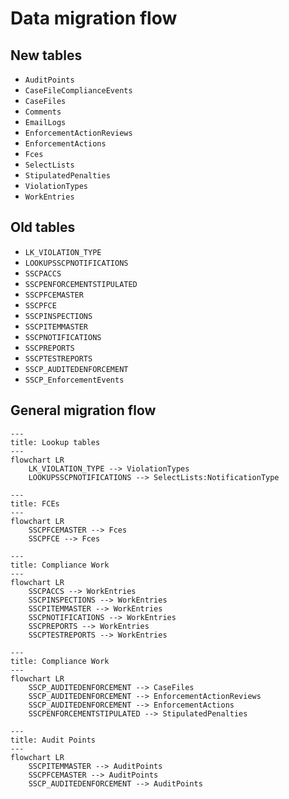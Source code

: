 # Data migration flow

## New tables

* `AuditPoints`
* `CaseFileComplianceEvents`
* `CaseFiles`
* `Comments`
* `EmailLogs`
* `EnforcementActionReviews`
* `EnforcementActions`
* `Fces`
* `SelectLists`
* `StipulatedPenalties`
* `ViolationTypes`
* `WorkEntries`

## Old tables

* `LK_VIOLATION_TYPE`
* `LOOKUPSSCPNOTIFICATIONS`
* `SSCPACCS`
* `SSCPENFORCEMENTSTIPULATED`
* `SSCPFCEMASTER`
* `SSCPFCE`
* `SSCPINSPECTIONS`
* `SSCPITEMMASTER`
* `SSCPNOTIFICATIONS`
* `SSCPREPORTS`
* `SSCPTESTREPORTS`
* `SSCP_AUDITEDENFORCEMENT`
* `SSCP_EnforcementEvents`

## General migration flow

```mermaid
---
title: Lookup tables
---
flowchart LR
    LK_VIOLATION_TYPE --> ViolationTypes
    LOOKUPSSCPNOTIFICATIONS --> SelectLists:NotificationType
```

```mermaid
---
title: FCEs
---
flowchart LR
    SSCPFCEMASTER --> Fces
    SSCPFCE --> Fces
```

```mermaid
---
title: Compliance Work
---
flowchart LR
    SSCPACCS --> WorkEntries
    SSCPINSPECTIONS --> WorkEntries
    SSCPITEMMASTER --> WorkEntries
    SSCPNOTIFICATIONS --> WorkEntries
    SSCPREPORTS --> WorkEntries
    SSCPTESTREPORTS --> WorkEntries
```

```mermaid
---
title: Compliance Work
---
flowchart LR
    SSCP_AUDITEDENFORCEMENT --> CaseFiles
    SSCP_AUDITEDENFORCEMENT --> EnforcementActionReviews
    SSCP_AUDITEDENFORCEMENT --> EnforcementActions
    SSCPENFORCEMENTSTIPULATED --> StipulatedPenalties
```

```mermaid
---
title: Audit Points
---
flowchart LR
    SSCPITEMMASTER --> AuditPoints
    SSCPFCEMASTER --> AuditPoints
    SSCP_AUDITEDENFORCEMENT --> AuditPoints
```
